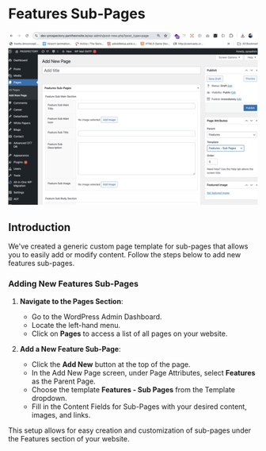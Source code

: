 # Features Sub-Pages

![Features Sub Pages](assets/featuressubpage.png)

## Introduction

We've created a generic custom page template for sub-pages that allows you to easily add or modify content. Follow the steps below to add new features sub-pages.

### Adding New Features Sub-Pages

1. **Navigate to the Pages Section**:

   - Go to the WordPress Admin Dashboard.
   - Locate the left-hand menu.
   - Click on **Pages** to access a list of all pages on your website.

2. **Add a New Feature Sub-Page**:
   - Click the **Add New** button at the top of the page.
   - In the Add New Page screen, under Page Attributes, select **Features** as the Parent Page.
   - Choose the template **Features - Sub Pages** from the Template dropdown.
   - Fill in the Content Fields for Sub-Pages with your desired content, images, and links.

This setup allows for easy creation and customization of sub-pages under the Features section of your website.
<br><br><br><br><br>
